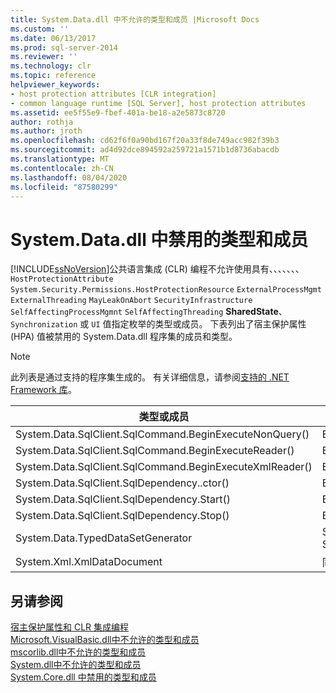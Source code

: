 ```yaml
---
title: System.Data.dll 中不允许的类型和成员 |Microsoft Docs
ms.custom: ''
ms.date: 06/13/2017
ms.prod: sql-server-2014
ms.reviewer: ''
ms.technology: clr
ms.topic: reference
helpviewer_keywords:
- host protection attributes [CLR integration]
- common language runtime [SQL Server], host protection attributes
ms.assetid: ee5f55e9-fbef-401a-be18-a2e5873c8720
author: rothja
ms.author: jroth
ms.openlocfilehash: cd62f6f0a90bd167f20a33f8de749acc982f39b3
ms.sourcegitcommit: ad4d92dce894592a259721a1571b1d8736abacdb
ms.translationtype: MT
ms.contentlocale: zh-CN
ms.lasthandoff: 08/04/2020
ms.locfileid: "87580299"
---
```

# <a name="disallowed-types-and-members-in-systemdatadll"></a>System.Data.dll 中禁用的类型和成员
  [!INCLUDE[ssNoVersion](../../includes/ssnoversion-md.md)]公共语言集成 (CLR) 编程不允许使用具有、、、、、、、 `HostProtectionAttribute` `System.Security.Permissions.HostProtectionResource` `ExternalProcessMgmt` `ExternalThreading` `MayLeakOnAbort` `SecurityInfrastructure` `SelfAffectingProcessMgmnt` `SelfAffectingThreading` **SharedState**、 `Synchronization` 或 `UI` 值指定枚举的类型或成员。 下表列出了宿主保护属性 (HPA) 值被禁用的 System.Data.dll 程序集的成员和类型。  
  
> [!NOTE]  
>  此列表是通过支持的程序集生成的。 有关详细信息，请参阅[支持的 .NET Framework 库](../clr-integration/database-objects/supported-net-framework-libraries.md)。  
  
|类型或成员|HPA 值|  
|--------------------|--------------------|  
|System.Data.SqlClient.SqlCommand.BeginExecuteNonQuery()|ExternalThreading|  
|System.Data.SqlClient.SqlCommand.BeginExecuteReader()|ExternalThreading|  
|System.Data.SqlClient.SqlCommand.BeginExecuteXmlReader()|ExternalThreading|  
|System.Data.SqlClient.SqlDependency..ctor()|ExternalThreading|  
|System.Data.SqlClient.SqlDependency.Start()|ExternalThreading|  
|System.Data.SqlClient.SqlDependency.Stop()|ExternalThreading|  
|System.Data.TypedDataSetGenerator|SharedState, Synchronization|  
|System.Xml.XmlDataDocument|同步|  
  
## <a name="see-also"></a>另请参阅  
 [宿主保护属性和 CLR 集成编程](host-protection-attributes-and-clr-integration-programming.md)   
 [Microsoft.VisualBasic.dll中不允许的类型和成员](disallowed-types-and-members-in-microsoft-visualbasic-dll.md)   
 [mscorlib.dll中不允许的类型和成员](disallowed-types-and-members-in-mscorlib-dll.md)   
 [System.dll中不允许的类型和成员](disallowed-types-and-members-in-system-dll.md)   
 [System.Core.dll 中禁用的类型和成员](disallowed-types-and-members-in-system-core-dll.md)  
  
  
